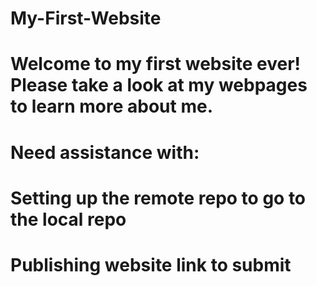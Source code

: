 # My-First-Website
# Welcome to my first website ever! Please take a look at my webpages to learn more about me.
# Need assistance with:
# Setting up the remote repo to go to the local repo
# Publishing website link to submit